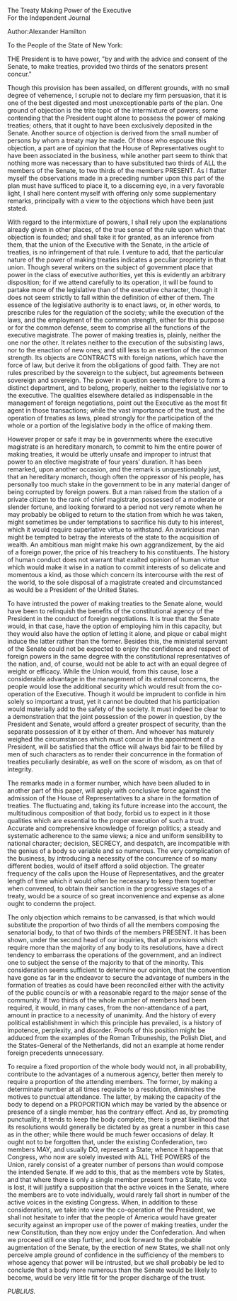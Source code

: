 The Treaty Making Power of the Executive  
For the Independent Journal

Author:Alexander Hamilton

To the People of the State of New York:

THE President is to have power, "by and with the advice and consent of the Senate, to make treaties, provided two thirds of the senators present concur."

Though this provision has been assailed, on different grounds, with no small degree of vehemence, I scruple not to declare my firm persuasion, that it is one of the best digested and most unexceptionable parts of the plan. One ground of objection is the trite topic of the intermixture of powers; some contending that the President ought alone to possess the power of making treaties; others, that it ought to have been exclusively deposited in the Senate. Another source of objection is derived from the small number of persons by whom a treaty may be made. Of those who espouse this objection, a part are of opinion that the House of Representatives ought to have been associated in the business, while another part seem to think that nothing more was necessary than to have substituted two thirds of ALL the members of the Senate, to two thirds of the members PRESENT. As I flatter myself the observations made in a preceding number upon this part of the plan must have sufficed to place it, to a discerning eye, in a very favorable light, I shall here content myself with offering only some supplementary remarks, principally with a view to the objections which have been just stated.

With regard to the intermixture of powers, I shall rely upon the explanations already given in other places, of the true sense of the rule upon which that objection is founded; and shall take it for granted, as an inference from them, that the union of the Executive with the Senate, in the article of treaties, is no infringement of that rule. I venture to add, that the particular nature of the power of making treaties indicates a peculiar propriety in that union. Though several writers on the subject of government place that power in the class of executive authorities, yet this is evidently an arbitrary disposition; for if we attend carefully to its operation, it will be found to partake more of the legislative than of the executive character, though it does not seem strictly to fall within the definition of either of them. The essence of the legislative authority is to enact laws, or, in other words, to prescribe rules for the regulation of the society; while the execution of the laws, and the employment of the common strength, either for this purpose or for the common defense, seem to comprise all the functions of the executive magistrate. The power of making treaties is, plainly, neither the one nor the other. It relates neither to the execution of the subsisting laws, nor to the enaction of new ones; and still less to an exertion of the common strength. Its objects are CONTRACTS with foreign nations, which have the force of law, but derive it from the obligations of good faith. They are not rules prescribed by the sovereign to the subject, but agreements between sovereign and sovereign. The power in question seems therefore to form a distinct department, and to belong, properly, neither to the legislative nor to the executive. The qualities elsewhere detailed as indispensable in the management of foreign negotiations, point out the Executive as the most fit agent in those transactions; while the vast importance of the trust, and the operation of treaties as laws, plead strongly for the participation of the whole or a portion of the legislative body in the office of making them.

However proper or safe it may be in governments where the executive magistrate is an hereditary monarch, to commit to him the entire power of making treaties, it would be utterly unsafe and improper to intrust that power to an elective magistrate of four years' duration. It has been remarked, upon another occasion, and the remark is unquestionably just, that an hereditary monarch, though often the oppressor of his people, has personally too much stake in the government to be in any material danger of being corrupted by foreign powers. But a man raised from the station of a private citizen to the rank of chief magistrate, possessed of a moderate or slender fortune, and looking forward to a period not very remote when he may probably be obliged to return to the station from which he was taken, might sometimes be under temptations to sacrifice his duty to his interest, which it would require superlative virtue to withstand. An avaricious man might be tempted to betray the interests of the state to the acquisition of wealth. An ambitious man might make his own aggrandizement, by the aid of a foreign power, the price of his treachery to his constituents. The history of human conduct does not warrant that exalted opinion of human virtue which would make it wise in a nation to commit interests of so delicate and momentous a kind, as those which concern its intercourse with the rest of the world, to the sole disposal of a magistrate created and circumstanced as would be a President of the United States.

To have intrusted the power of making treaties to the Senate alone, would have been to relinquish the benefits of the constitutional agency of the President in the conduct of foreign negotiations. It is true that the Senate would, in that case, have the option of employing him in this capacity, but they would also have the option of letting it alone, and pique or cabal might induce the latter rather than the former. Besides this, the ministerial servant of the Senate could not be expected to enjoy the confidence and respect of foreign powers in the same degree with the constitutional representatives of the nation, and, of course, would not be able to act with an equal degree of weight or efficacy. While the Union would, from this cause, lose a considerable advantage in the management of its external concerns, the people would lose the additional security which would result from the co-operation of the Executive. Though it would be imprudent to confide in him solely so important a trust, yet it cannot be doubted that his participation would materially add to the safety of the society. It must indeed be clear to a demonstration that the joint possession of the power in question, by the President and Senate, would afford a greater prospect of security, than the separate possession of it by either of them. And whoever has maturely weighed the circumstances which must concur in the appointment of a President, will be satisfied that the office will always bid fair to be filled by men of such characters as to render their concurrence in the formation of treaties peculiarly desirable, as well on the score of wisdom, as on that of integrity.

The remarks made in a former number, which have been alluded to in another part of this paper, will apply with conclusive force against the admission of the House of Representatives to a share in the formation of treaties. The fluctuating and, taking its future increase into the account, the multitudinous composition of that body, forbid us to expect in it those qualities which are essential to the proper execution of such a trust. Accurate and comprehensive knowledge of foreign politics; a steady and systematic adherence to the same views; a nice and uniform sensibility to national character; decision, SECRECY, and despatch, are incompatible with the genius of a body so variable and so numerous. The very complication of the business, by introducing a necessity of the concurrence of so many different bodies, would of itself afford a solid objection. The greater frequency of the calls upon the House of Representatives, and the greater length of time which it would often be necessary to keep them together when convened, to obtain their sanction in the progressive stages of a treaty, would be a source of so great inconvenience and expense as alone ought to condemn the project.

The only objection which remains to be canvassed, is that which would substitute the proportion of two thirds of all the members composing the senatorial body, to that of two thirds of the members PRESENT. It has been shown, under the second head of our inquiries, that all provisions which require more than the majority of any body to its resolutions, have a direct tendency to embarrass the operations of the government, and an indirect one to subject the sense of the majority to that of the minority. This consideration seems sufficient to determine our opinion, that the convention have gone as far in the endeavor to secure the advantage of numbers in the formation of treaties as could have been reconciled either with the activity of the public councils or with a reasonable regard to the major sense of the community. If two thirds of the whole number of members had been required, it would, in many cases, from the non-attendance of a part, amount in practice to a necessity of unanimity. And the history of every political establishment in which this principle has prevailed, is a history of impotence, perplexity, and disorder. Proofs of this position might be adduced from the examples of the Roman Tribuneship, the Polish Diet, and the States-General of the Netherlands, did not an example at home render foreign precedents unnecessary.

To require a fixed proportion of the whole body would not, in all probability, contribute to the advantages of a numerous agency, better then merely to require a proportion of the attending members. The former, by making a determinate number at all times requisite to a resolution, diminishes the motives to punctual attendance. The latter, by making the capacity of the body to depend on a PROPORTION which may be varied by the absence or presence of a single member, has the contrary effect. And as, by promoting punctuality, it tends to keep the body complete, there is great likelihood that its resolutions would generally be dictated by as great a number in this case as in the other; while there would be much fewer occasions of delay. It ought not to be forgotten that, under the existing Confederation, two members MAY, and usually DO, represent a State; whence it happens that Congress, who now are solely invested with ALL THE POWERS of the Union, rarely consist of a greater number of persons than would compose the intended Senate. If we add to this, that as the members vote by States, and that where there is only a single member present from a State, his vote is lost, it will justify a supposition that the active voices in the Senate, where the members are to vote individually, would rarely fall short in number of the active voices in the existing Congress. When, in addition to these considerations, we take into view the co-operation of the President, we shall not hesitate to infer that the people of America would have greater security against an improper use of the power of making treaties, under the new Constitution, than they now enjoy under the Confederation. And when we proceed still one step further, and look forward to the probable augmentation of the Senate, by the erection of new States, we shall not only perceive ample ground of confidence in the sufficiency of the members to whose agency that power will be intrusted, but we shall probably be led to conclude that a body more numerous than the Senate would be likely to become, would be very little fit for the proper discharge of the trust.

_PUBLIUS._

